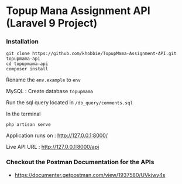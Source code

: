 # Topup Mana Assignment API (Laravel 9 Project)

### Installation

    git clone https://github.com/khobbie/TopupMama-Assignment-API.git topupmama-api
    cd topupmama-api
    composer install

Rename the `env.example` to `env`

MySQL : Create database  `topupmama`

Run the sql query located in `/db_query/comments.sql`

In the terminal 

    php artisan serve

Application runs on : <http://127.0.0.1:8000/>

Live API URL : <http://127.0.0.1:8000/api>

### Checkout the Postman Documentation for the APIs

* <https://documenter.getpostman.com/view/1937580/UVkjwy4s>
